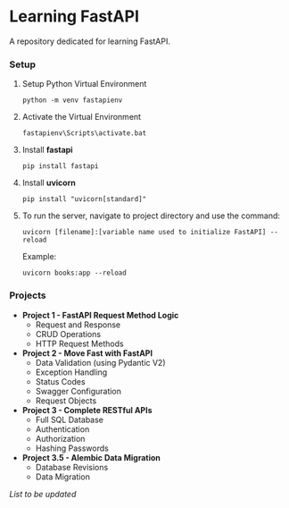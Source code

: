 # Learning FastAPI

A repository dedicated for learning FastAPI.

### Setup

1. Setup Python Virtual Environment

   `python -m venv fastapienv`

2. Activate the Virtual Environment

   `fastapienv\Scripts\activate.bat`

3. Install **fastapi**

   `pip install fastapi`

4. Install **uvicorn**

   `pip install "uvicorn[standard]"`

5. To run the server, navigate to project directory and use the command:

   `uvicorn [filename]:[variable name used to initialize FastAPI] --reload`

   Example:

   `uvicorn books:app --reload`

### Projects

- **Project 1 - FastAPI Request Method Logic**
  - Request and Response
  - CRUD Operations
  - HTTP Request Methods
- **Project 2 - Move Fast with FastAPI**
  - Data Validation (using Pydantic V2)
  - Exception Handling
  - Status Codes
  - Swagger Configuration
  - Request Objects
- **Project 3 - Complete RESTful APIs**
  - Full SQL Database
  - Authentication
  - Authorization
  - Hashing Passwords
- **Project 3.5 - Alembic Data Migration**
  - Database Revisions
  - Data Migration

_List to be updated_
